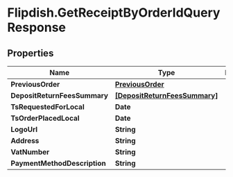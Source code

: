 # Flipdish.GetReceiptByOrderIdQueryResponse

## Properties

Name | Type | Description | Notes
------------ | ------------- | ------------- | -------------
**PreviousOrder** | [**PreviousOrder**](PreviousOrder.md) |  | [optional] 
**DepositReturnFeesSummary** | [**[DepositReturnFeesSummary]**](DepositReturnFeesSummary.md) |  | [optional] 
**TsRequestedForLocal** | **Date** |  | [optional] 
**TsOrderPlacedLocal** | **Date** |  | [optional] 
**LogoUrl** | **String** |  | [optional] 
**Address** | **String** |  | [optional] 
**VatNumber** | **String** |  | [optional] 
**PaymentMethodDescription** | **String** |  | [optional] 


